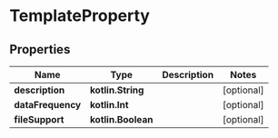 
# TemplateProperty

## Properties
Name | Type | Description | Notes
------------ | ------------- | ------------- | -------------
**description** | **kotlin.String** |  |  [optional]
**dataFrequency** | **kotlin.Int** |  |  [optional]
**fileSupport** | **kotlin.Boolean** |  |  [optional]



